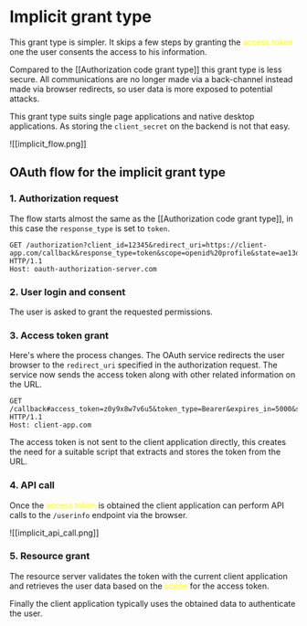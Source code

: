 # Implicit grant type

This grant type is simpler. It skips a few steps by granting the <font color=yellow>access token</font> one the user consents the access to his information.

Compared to the [[Authorization code grant type]] this grant type is less secure. All communications are no longer made via a back-channel instead made via browser redirects, so user data is more exposed to potential attacks.

This grant type suits single page applications and native desktop applications. As storing the `client_secret` on the backend is not that easy.

![[implicit_flow.png]]

## OAuth flow for the implicit grant type

### 1. Authorization request

The flow starts almost the same as the [[Authorization code grant type]], in this case the `response_type` is set to `token`.

```
GET /authorization?client_id=12345&redirect_uri=https://client-app.com/callback&response_type=token&scope=openid%20profile&state=ae13d489bd00e3c24 HTTP/1.1 
Host: oauth-authorization-server.com
```


### 2. User login and consent

The user is asked to grant the requested permissions.

### 3. Access token grant

Here's where the process changes. The OAuth service redirects the user browser to the `redirect_uri` specified in the authorization request. The service now sends the access token along with other related information on the URL.

```
GET /callback#access_token=z0y9x8w7v6u5&token_type=Bearer&expires_in=5000&scope=openid%20profile&state=ae13d489bd00e3c24 HTTP/1.1 
Host: client-app.com
```

The access token is not sent to the client application directly, this creates the need for a suitable script that extracts and stores the token from the URL.

### 4. API call

Once the <font color=yellow>access token</font> is obtained the client application can perform API calls to the `/userinfo` endpoint via the browser.

![[implicit_api_call.png]]

### 5. Resource grant

The resource server validates the token with the current client application and retrieves the user data based on the  <font color=yellow>scope</font> for the access token.

Finally the client application typically uses the obtained data to authenticate the user.





